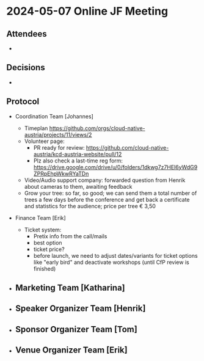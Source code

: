 # 2024-05-07 Online JF Meeting

## Attendees

- 

## Decisions

- 

## Protocol

- Coordination Team [Johannes]
  - Timeplan https://github.com/orgs/cloud-native-austria/projects/11/views/2
  - Volunteer page:
    - PR ready for review: https://github.com/cloud-native-austria/kcd-austria-website/pull/12
    - Plz also check a last-time reg form: https://drive.google.com/drive/u/0/folders/1dkwg7z7HEl6yWdG9ZPRpEhpWkwRYaTDn
  - Video/Audio support company: forwarded question from Henrik about cameras to them, awaiting feedback
  - Grow your tree: so far, so good; we can send them a total number of trees a few days before the conference and get back a certificate and statistics for the audience; price per tree € 3,50

- Finance Team [Erik]
  - Ticket system:
    - Pretix info from the call/mails
    - best option
    - ticket price?
    - before launch, we need to adjust dates/variants for ticket options like "early bird" and deactivate workshops (until CfP review is finished)

- Marketing Team [Katharina]
  - 

- Speaker Organizer Team [Henrik]
  - 

- Sponsor Organizer Team [Tom]
  - 

- Venue Organizer Team [Erik]
  - 
